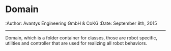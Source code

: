 Domain
=========================
:Author: Avantys Engineering GmbH & CoKG
:Date:   September 8th, 2015


-----------------
Domain, which is a folder container for classes,
those are robot specific, utilities and controller
that are used for realizing all robot behaviors.
